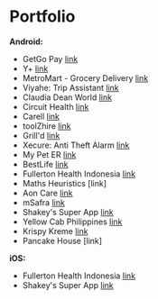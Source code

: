 # Portfolio

**Android:**

- GetGo Pay [link](https://play.google.com/store/apps/details?id=com.unionbankph.getgopay&hl=en)
- Y+ [link](https://play.google.com/store/apps/details?id=com.aljayagro.yplus&hl=en&gl=US)
- MetroMart - Grocery Delivery [link](https://play.google.com/store/apps/details?id=com.metromart.metromart&hl=en_US)
- Viyahe: Trip Assistant [link](https://play.google.com/store/apps/details?id=com.viyahe.android.messenger.Viyahe&hl=en_US)
- Claudia Dean World [link](https://play.google.com/store/apps/details?id=com.claudiadeanworld&hl=en_US)
- Circuit Health [link](https://play.google.com/store/apps/details?id=com.appetiser.circuithealth)
- Carell [link](https://play.google.com/store/apps/details?id=com.appetiser.itrackit&hl=en_US)
- toolZhire [link](https://play.google.com/store/apps/details?id=com.appetiser.toolzhire)
- Grill'd [link](https://play.google.com/store/apps/details?id=com.grilld.grilld&hl=en_AU)
- Xecure: Anti Theft Alarm [link](https://play.google.com/store/apps/details?id=com.appetiser.xecure&hl=en&gl=US)
- My Pet ER [link](https://play.google.com/store/apps/details?id=com.appetiser.mypeter)
- BestLife [link](https://play.google.com/store/apps/details?id=com.appetiser.bestlife)
- Fullerton Health Indonesia [link](https://play.google.com/store/apps/details?id=com.fhnid&hl=en_US)
- Maths Heuristics [link]
- Aon Care [link](https://play.google.com/store/apps/details?id=com.skubbs.aon.ui&hl=en_US)
- mSafra [link](https://play.google.com/store/apps/details?id=com.safra.msafraxp&hl=en_US)
- Shakey's Super App [link](https://play.google.com/store/apps/details?id=ph.shakeyspizza.shakeysapp&hl=en_US&gl=US)
- Yellow Cab Philippines [link](https://play.google.com/store/apps/details?id=com.delivery.yellowcab.app)
- Krispy Kreme [link](https://play.google.com/store/apps/details?id=com.krispykreme.HotLights&hl=en_US)
- Pancake House [link]


**iOS:**
- Fullerton Health Indonesia [link](https://apps.apple.com/us/app/fh-indonesia/id1451039396)
- Shakey's Super App [link](https://apps.apple.com/ph/app/shakeys-super-app/id1536371207)

